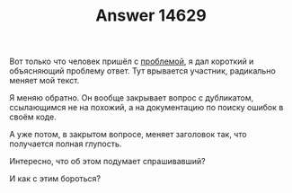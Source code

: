 ﻿---
title: "Answer 14629"
se.owner.user_id: 570457
se.owner.display_name: "Sergey Soltanov"
se.owner.link: "https://ru.meta.stackoverflow.com/users/570457/sergey-soltanov"
se.answer_id: 14629
se.question_id: 14623
se.post_type: answer
se.is_accepted: False
---
<p>Вот только что человек пришёл с <a href="https://ru.stackoverflow.com/questions/1613019/%D0%9D%D0%B0%D0%BF%D0%B8%D1%81%D0%B0%D0%BB-%D0%BA%D0%BE%D0%B4-%D0%B0-%D0%BE%D0%BD-%D0%BD%D0%B5-%D1%80%D0%B0%D0%B1%D0%BE%D1%82%D0%B0%D0%B5%D1%82-%D0%B8-%D1%8F-%D0%BD%D0%B5-%D0%BF%D0%BE%D0%BD%D0%B8%D0%BC%D0%B0%D1%8E-%D0%BF%D0%BE%D1%87%D0%B5%D0%BC%D1%83">проблемой</a>, я дал короткий и объясняющий проблему ответ. Тут врывается участник, радикально меняет мой текст.</p>
<p>Я меняю обратно. Он вообще закрывает вопрос с дубликатом, ссылающимся не на похожий, а на документацию по поиску ошибок в своём коде.</p>
<p>А уже потом, в закрытом вопросе, меняет заголовок так, что получается полная глупость.</p>
<p>Интересно, что об этом подумает спрашивавший?</p>
<p>И как с этим бороться?</p>
